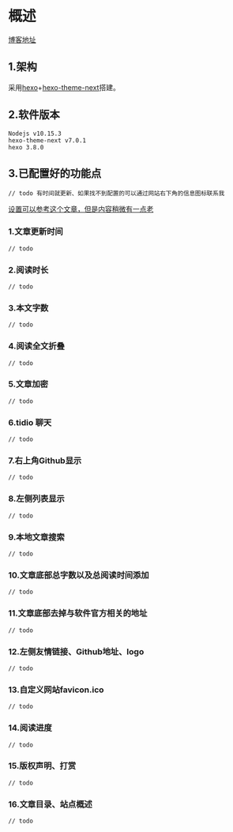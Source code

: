 # 概述
[博客地址](https://blog.mengxc.info)
## 1.架构
   
采用[hexo](https://hexo.io/zh-cn/index.html)+[hexo-theme-next](https://github.com/theme-next/hexo-theme-next)搭建。

## 2.软件版本
    
    Nodejs v10.15.3
    hexo-theme-next v7.0.1
    hexo 3.8.0
 
## 3.已配置好的功能点

    // todo 有时间就更新、如果找不到配置的可以通过网站右下角的信息图标联系我
[设置可以参考这个文章，但是内容稍微有一点老](https://zhuanlan.zhihu.com/p/30836436)
    
### 1.文章更新时间
   
    // todo 
   
### 2.阅读时长
   
    // todo
   
### 3.本文字数
   
    // todo
   
### 4.阅读全文折叠
   
    // todo
   
### 5.文章加密
   
    // todo
   
### 6.tidio 聊天
   
    // todo
   
### 7.右上角Github显示
   
    // todo
   
### 8.左侧列表显示
   
    // todo
   
### 9.本地文章搜索
   
    // todo
   
### 10.文章底部总字数以及总阅读时间添加
   
    // todo
   
### 11.文章底部去掉与软件官方相关的地址
   
    // todo
   
### 12.左侧友情链接、Github地址、logo
   
    // todo
   
### 13.自定义网站favicon.ico
   
    // todo
   
### 14.阅读进度
   
    // todo
   
### 15.版权声明、打赏
   
    // todo
   
### 16.文章目录、站点概述
   
    // todo
   
       
     
    
    
   

